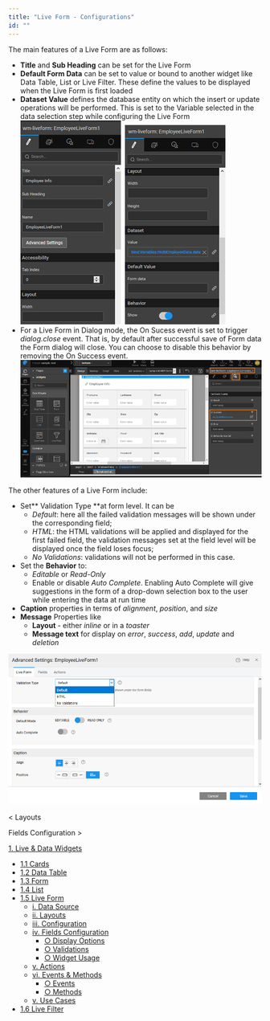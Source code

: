 ```yaml
---
title: "Live Form - Configurations"
id: ""
---
```


The main features of a Live Form are as follows:

- **Title** and **Sub Heading** can be set for the Live Form
- **Default Form Data** can be set to value or bound to another widget like Data Table, List or Live Filter. These define the values to be displayed when the Live Form is first loaded
- **Dataset Value** defines the database entity on which the insert or update operations will be performed. This is set to the Variable selected in the data selection step while configuring the Live Form [![](./assets/liveform_props1.png)](./assets/liveform_props1.png)  [![](./assets/liveform_props2.png)](./assets/liveform_props2.png)
- For a Live Form in Dialog mode, the On Sucess event is set to trigger _dialog.close_ event. That is, by default after successful save of Form data the Form dialog will close. You can choose to disable this behavior by removing the On Success event. [![](./assets/lf_dialog_successevent.png)](./assets/lf_dialog_successevent.png)

The other features of a Live Form include:

- Set** Validation Type **at form level. It can be
    - _Default_: here all the failed validation messages will be shown under the corresponding field;
    - _HTML_: the HTML validations will be applied and displayed for the first failed field, the validation messages set at the field level will be displayed once the field loses focus;
    - _No Validations_: validations will not be performed in this case.
- Set the **Behavior** to:
    - _Editable_ or _Read-Only_
    - Enable or disable _Auto Complete_. Enabling Auto Complete will give suggestions in the form of a drop-down selection box to the user while entering the data at run time
- **Caption** properties in terms of _alignment_, _position_, and _size_
- **Message** Properties like
    - **Layout** - either _inline_ or in a _toaster_
    - **Message text** for display on _error_, _success_, _add_, _update_ and _deletion_

[![](./assets/liveform_settings.png)](./assets/liveform_settings.png)

< Layouts

Fields Configuration >

[1\. Live & Data Widgets](/learn/app-development/widgets/widget-library/#data-live)

- [1.1 Cards](/learn/app-development/widgets/datalive/cards/)
- [1.2 Data Table](/learn/app-development/widgets/datalive/data-table/)
- [1.3 Form](/learn/app-development/widgets/datalive/form/)
- [1.4 List](/learn/app-development/widgets/datalive/list/)
- [1.5 Live Form](/learn/app-development/widgets/datalive/live-form/)
    - [i. Data Source](/learn/app-development/widgets/datalive/live-form/live-form-data-source/)
    - [ii. Layouts](/learn/app-development/widgets/datalive/live-form/liveform-layouts/)
    - [iii. Configuration](/learn/app-development/widgets/datalive/live-form/liveform-configurations/)
    - [iv. Fields Configuration](/learn/app-development/widgets/datalive/live-form/fields-configuration/)
        - [○ Display Options](/learn/app-development/widgets/datalive/live-form/fields-configuration/#display)
        - [○ Validations](/learn/app-development/widgets/datalive/live-form/fields-configuration/#validations)
        - [○ Widget Usage](/learn/app-development/widgets/datalive/live-form/fields-configuration/#widgets)
    - [v. Actions](/learn/app-development/widgets/datalive/live-form/liveform-actions/)
    - [vi. Events & Methods](/learn/app-development/widgets/datalive/live-form/events-methods/)
        - [○ Events](/learn/app-development/widgets/datalive/live-form/events-methods/#events)
        - [○ Methods](/learn/app-development/widgets/datalive/live-form/events-methods/#methods)
    - [v. Use Cases](/learn/app-development/widgets/datalive/live-form/liveform-use-cases/)
- [1.6 Live Filter](/learn/app-development/widgets/datalive/live-filter/)
